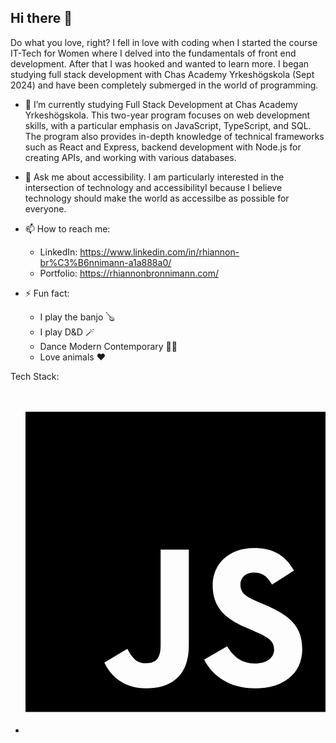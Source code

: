 ## Hi there 👋

Do what you love, right? I fell in love with coding when I started the course IT-Tech for Women where I delved into the fundamentals of front end development. After that I was hooked and wanted to learn more. I began studying full stack development with Chas Academy Yrkeshögskola (Sept 2024) and have been completely submerged in the world of programming. 

- 🔭 I’m currently studying Full Stack Development at Chas Academy Yrkeshögskola. This two-year program focuses on web development skills, with a particular emphasis on JavaScript, TypeScript, and SQL. The program also provides in-depth knowledge of technical frameworks such as React and Express, backend development with Node.js for creating APIs, and working with various databases.

- 💬 Ask me about accessibility. I am particularly interested in the intersection of technology and accessibilityI because I believe technology should make the world as accessilbe as possible for everyone. 

- 📫 How to reach me: 
    - LinkedIn: https://www.linkedin.com/in/rhiannon-br%C3%B6nnimann-a1a888a0/
    - Portfolio: https://rhiannonbronnimann.com/

- ⚡ Fun fact:
    - I play the banjo 🪕
    - I play D&D 🪄
    - Dance Modern Contemporary 💃🏻
    - Love animals ❤️
 
Tech Stack:
- <svg xmlns="http://www.w3.org/2000/svg" viewBox="0 0 448 512"><!--!Font Awesome Free 6.7.2 by @fontawesome - https://fontawesome.com License - https://fontawesome.com/license/free Copyright 2025 Fonticons, Inc.--><path d="M0 32v448h448V32H0zm243.8 349.4c0 43.6-25.6 63.5-62.9 63.5-33.7 0-53.2-17.4-63.2-38.5l34.3-20.7c6.6 11.7 12.6 21.6 27.1 21.6 13.8 0 22.6-5.4 22.6-26.5V237.7h42.1v143.7zm99.6 63.5c-39.1 0-64.4-18.6-76.7-43l34.3-19.8c9 14.7 20.8 25.6 41.5 25.6 17.4 0 28.6-8.7 28.6-20.8 0-14.4-11.4-19.5-30.7-28l-10.5-4.5c-30.4-12.9-50.5-29.2-50.5-63.5 0-31.6 24.1-55.6 61.6-55.6 26.8 0 46 9.3 59.8 33.7L368 290c-7.2-12.9-15-18-27.1-18-12.3 0-20.1 7.8-20.1 18 0 12.6 7.8 17.7 25.9 25.6l10.5 4.5c35.8 15.3 55.9 31 55.9 66.2 0 37.8-29.8 58.6-69.7 58.6z"/></svg>
<!---
- 🌱 I’m currently learning ...
- 👯 I’m looking to collaborate on ...
- 🤔 I’m looking for help with ...
--->

